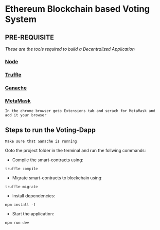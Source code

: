 # Ethereum Blockchain based Voting System

## PRE-REQUISITE

 *These are the tools required to build a Decentralized Application*


###  [Node](https://nodejs.org/en/download/)

### [Truffle](https://www.trufflesuite.com/truffle)

### [Ganache](https://www.trufflesuite.com/ganache)

### [MetaMask](https://blog.wetrust.io/how-to-install-and-use-metamask-7210720ca047)

```
In the chrome browser goto Extensions tab and serach for MetaMask and add it your browser
```


## Steps to run the Voting-Dapp


```
Make sure that Ganache is running
```


Goto the project folder in the terminal and run the follwing commands:


 
* Compile the smart-contracts using:

```
truffle compile
```

* Migrate smart-contracts to blockchain using:

```
truffle migrate
```

* Install dependencies:

```
npm install -f

```

* Start the application:

```
npm run dev

```